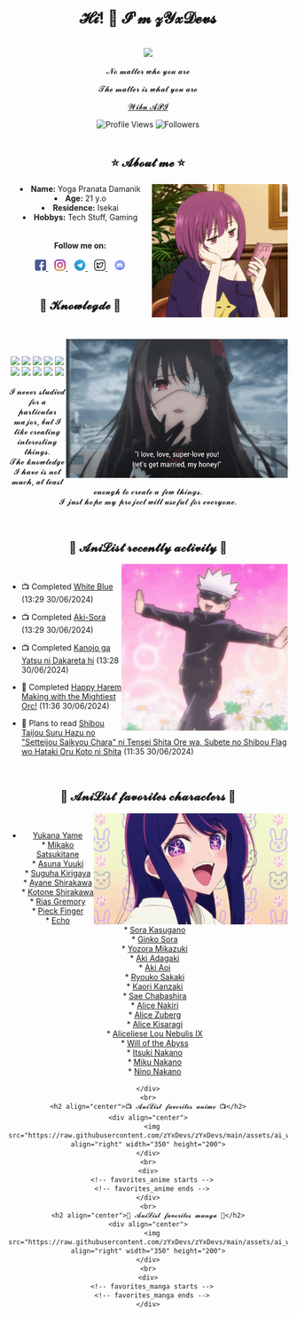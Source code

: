 <body>
  <center>
    <h1 align="center">𝓗𝓲! 👋 𝓘'𝓶 𝔃𝓨𝔁𝓓𝓮𝓿𝓼</h1>
    <br>
    <div align="center">
      <a href="https://github.com/zYxDevs" >
        <img src="https://img.anili.st/user/5393450" width="500"/>
      </a>
      <br>
      <p>𝓝𝓸 𝓶𝓪𝓽𝓽𝓮𝓻 𝔀𝓱𝓸 𝔂𝓸𝓾 𝓪𝓻𝓮</p>
      <p>𝓣𝓱𝓮 𝓶𝓪𝓽𝓽𝓮𝓻 𝓲𝓼 𝔀𝓱𝓪𝓽 𝔂𝓸𝓾 𝓪𝓻𝓮</p>
      <p><a href="https://wibu-api.eu.org/docs">𝓦𝓲𝓫𝓾 𝓐𝓟𝓘</a><p>
    </div>
    <div align="center">
      <img src="https://komarev.com/ghpvc/?username=zYxDevs&color=blue&style=flat&label=Profile+Views" alt="Profile Views"/>
      <img src="https://img.shields.io/github/followers/zYxDevs?label=Followers" style="float:left, margin-right:10px" alt="Followers"/>
    </div>
    <br>
    <div>
      <h2 align="center">⭐ 𝓐𝓫𝓸𝓾𝓽 𝓶𝓮 ⭐</h2>
      <div align="center">
        <img src="https://raw.githubusercontent.com/zYxDevs/zYxDevs/main/assets/shion_yozakura.gif" height="240" align="right">
      </div>
      <li><b>Name:</b> Yoga Pranata Damanik</li>
      <li><b>Age:</b> 21 y.o</li>
      <li><b>Residence:</b> Isekai</li>
      <li><b>Hobbys:</b> Tech Stuff, Gaming</li>
      <br><br>
      <b>Follow me on:</b><br><br>
      <a href="https://fb.me/yoga.xvip">
        <img src="https://raw.githubusercontent.com/CyberID-Ltd/zYxDevs-Profile-Requirements/main/174848.svg" alt="facebook" width="20" height="20"/>
      </a>&nbsp;&nbsp;
      <a href="https://instagram.com/itzme.yoga.id">
        <img src="https://raw.githubusercontent.com/CyberID-Ltd/zYxDevs-Profile-Requirements/main/174855.svg" alt="instagram" width="20" height="20">
      </a>&nbsp;&nbsp;
      <a href="https://t.me/Yoga_CIC">
        <img src="https://raw.githubusercontent.com/CyberID-Ltd/zYxDevs-Profile-Requirements/main/Telegram_logo.svg" alt="telegram" width="20" height="20"/>
      </a>&nbsp;&nbsp;
      <a href="https://twitter.com/AccountYoga">
        <img src="https://raw.githubusercontent.com/CyberID-Ltd/zYxDevs-Profile-Requirements/main/466963.png" alt="twitter" width="20" height="20"/>
      </a>&nbsp;&nbsp;
      <a href="https://discordapp.com/users/659718688219332639">
        <img src="https://raw.githubusercontent.com/CyberID-Ltd/zYxDevs-Profile-Requirements/main/discord_101785.svg" width="20.7" height="20.7" alt="discord"/>
      </a>
    </div>
    <br>
    <div>
      <h2 align="center">📇 𝓚𝓷𝓸𝔀𝓵𝓮𝓰𝓭𝓮 📇</h2>
      <br>
      <p>
      <div align="center">
        <img src="https://raw.githubusercontent.com/zYxDevs/zYxDevs/main/assets/kurumi_daisuki.gif" align="right" height="250" width="400"/>
      </div>
    </div>
    <div>
      <br>
      <p align="center">
        <img src="https://img.shields.io/badge/python%20-%23323330.svg?&style=for-the-badge&logo=python"/>
        <img src="https://img.shields.io/badge/oracle%20-%23323330.svg?&style=for-the-badge&logo=oracle"/>
        <img src="https://img.shields.io/badge/vercel%20-%23323330.svg?&style=for-the-badge&logo=vercel"/>
        <img src="https://img.shields.io/badge/node.js%20-%23323330.svg?&style=for-the-badge&logo=node.js"/>
        <img src="https://img.shields.io/badge/javascript%20-%23323330.svg?&style=for-the-badge&logo=javascript"/>
        <img src="https://img.shields.io/badge/postgresql%20-%23323330.svg?&style=for-the-badge&logo=postgresql"/>
        <img src="https://img.shields.io/badge/mongodb%20-%23323330.svg?&style=for-the-badge&logo=mongodb"/>
        <img src="https://img.shields.io/badge/git%20-%23323330.svg?&style=for-the-badge&logo=git"/>
        <img src="https://img.shields.io/badge/ubuntu%20-%23323330.svg?&style=for-the-badge&logo=ubuntu"/>
        <img src="https://img.shields.io/badge/windows%20-%23323330.svg?&style=for-the-badge&logo=windows"/><br><br>
        𝓘 𝓷𝓮𝓿𝓮𝓻 𝓼𝓽𝓾𝓭𝓲𝓮𝓭 𝓯𝓸𝓻 𝓪 𝓹𝓪𝓻𝓽𝓲𝓬𝓾𝓵𝓪𝓻 𝓶𝓪𝓳𝓸𝓻, 𝓫𝓾𝓽 𝓘 𝓵𝓲𝓴𝓮 𝓬𝓻𝓮𝓪𝓽𝓲𝓷𝓰 𝓲𝓷𝓽𝓮𝓻𝓮𝓼𝓽𝓲𝓷𝓰 𝓽𝓱𝓲𝓷𝓰𝓼.<br>
        𝓣𝓱𝓮 𝓴𝓷𝓸𝔀𝓵𝓮𝓭𝓰𝓮 𝓘 𝓱𝓪𝓿𝓮 𝓲𝓼 𝓷𝓸𝓽 𝓶𝓾𝓬𝓱, 𝓪𝓽 𝓵𝓮𝓪𝓼𝓽 𝓮𝓷𝓸𝓾𝓰𝓱 𝓽𝓸 𝓬𝓻𝓮𝓪𝓽𝓮 𝓪 𝓯𝓮𝔀 𝓽𝓱𝓲𝓷𝓰𝓼.<br>
        𝓘 𝓳𝓾𝓼𝓽 𝓱𝓸𝓹𝓮 𝓶𝔂 𝓹𝓻𝓸𝓳𝓮𝓬𝓽 𝔀𝓲𝓵𝓵 𝓾𝓼𝓮𝓯𝓾𝓵 𝓯𝓸𝓻 𝓮𝓿𝓮𝓻𝔂𝓸𝓷𝓮.
      </p>
    </div>
    <br>
    <h2 align="center">📝 𝓐𝓷𝓲𝓛𝓲𝓼𝓽 𝓻𝓮𝓬𝓮𝓷𝓽𝓵𝔂 𝓪𝓬𝓽𝓲𝓿𝓲𝓽𝔂 📝</h2>
    <div align="center">
      <img src="https://raw.githubusercontent.com/zYxDevs/zYxDevs/main/assets/gojou_satoru.gif" align="right" width="300" height="300"/>
    </div>
    <br>
    <div align="left">
      <!-- ANILIST_ACTIVITY:start -->

-   📺 Completed <a href='https://anilist.co/anime/123383'>White Blue</a> (13:29 30/06/2024)<br>
-   📺 Completed <a href='https://anilist.co/anime/6987'>Aki-Sora</a> (13:29 30/06/2024)<br>
-   📺 Completed <a href='https://anilist.co/anime/119254'>Kanojo ga Yatsu ni Dakareta hi</a> (13:28 30/06/2024)<br>
-   📖 Completed <a href='https://anilist.co/manga/116809'>Happy Harem Making with the Mightiest Orc!</a> (11:36 30/06/2024)<br>
-   📖 Plans to read <a href='https://anilist.co/manga/164895'>Shibou Taijou Suru Hazu no "Setteijou Saikyou Chara" ni Tensei Shita Ore wa, Subete no Shibou Flag wo Hataki Oru Koto ni Shita</a> (11:35 30/06/2024)<br>

      <!-- ANILIST_ACTIVITY:end -->
    </div>
    <br>
    <h2 align="center">💖 𝓐𝓷𝓲𝓛𝓲𝓼𝓽 𝓯𝓪𝓿𝓸𝓻𝓲𝓽𝓮𝓼 𝓬𝓱𝓪𝓻𝓪𝓬𝓽𝓮𝓻𝓼 💖</h2>
    <div align="center">
      <img src="https://raw.githubusercontent.com/zYxDevs/zYxDevs/main/assets/ai_wink.gif" align="right" width="350" height="200">
    </div>
    <br>
    <div>
      <!-- favorites_characters starts -->
* <a href='https://anilist.co/character/121830'>Yukana Yame</a><br>* <a href='https://anilist.co/character/23495'>Mikako Satsukitane</a><br>* <a href='https://anilist.co/character/36828'>Asuna Yuuki</a><br>* <a href='https://anilist.co/character/36831'>Suguha Kirigaya</a><br>* <a href='https://anilist.co/character/151895'>Ayane Shirakawa</a><br>* <a href='https://anilist.co/character/151896'>Kotone Shirakawa</a><br>* <a href='https://anilist.co/character/50389'>Rias Gremory</a><br>* <a href='https://anilist.co/character/125603'>Pieck Finger</a><br>* <a href='https://anilist.co/character/20843'>Echo</a><br>* <a href='https://anilist.co/character/33221'>Sora Kasugano</a><br>* <a href='https://anilist.co/character/120674'>Ginko Sora</a><br>* <a href='https://anilist.co/character/37513'>Yozora Mikazuki</a><br>* <a href='https://anilist.co/character/76364'>Aki Adagaki</a><br>* <a href='https://anilist.co/character/25294'>Aki Aoi</a><br>* <a href='https://anilist.co/character/85727'>Ryouko Sakaki</a><br>* <a href='https://anilist.co/character/13916'>Kaori Kanzaki</a><br>* <a href='https://anilist.co/character/123217'>Sae Chabashira</a><br>* <a href='https://anilist.co/character/88956'>Alice Nakiri</a><br>* <a href='https://anilist.co/character/75450'>Alice Zuberg</a><br>* <a href='https://anilist.co/character/155191'>Alice Kisaragi</a><br>* <a href='https://anilist.co/character/170214'>Aliceliese Lou Nebulis IX</a><br>* <a href='https://anilist.co/character/21420'>Will of the Abyss</a><br>* <a href='https://anilist.co/character/126375'>Itsuki Nakano</a><br>* <a href='https://anilist.co/character/126373'>Miku Nakano</a><br>* <a href='https://anilist.co/character/126372'>Nino Nakano</a>
<!-- favorites_characters ends -->
    </div>
    <br>
    <h2 align="center">📺 𝓐𝓷𝓲𝓛𝓲𝓼𝓽 𝓯𝓪𝓿𝓸𝓻𝓲𝓽𝓮𝓼 𝓪𝓷𝓲𝓶𝓮 📺</h2>
    <div align="center">
      <img src="https://raw.githubusercontent.com/zYxDevs/zYxDevs/main/assets/ai_wink.gif" align="right" width="350" height="200">
    </div>
    <br>
    <div>
      <!-- favorites_anime starts -->
      <!-- favorites_anime ends -->
    </div>
    <br>
    <h2 align="center">📖 𝓐𝓷𝓲𝓛𝓲𝓼𝓽 𝓯𝓪𝓿𝓸𝓻𝓲𝓽𝓮𝓼 𝓶𝓪𝓷𝓰𝓪 📖</h2>
    <div align="center">
      <img src="https://raw.githubusercontent.com/zYxDevs/zYxDevs/main/assets/ai_wink.gif" align="right" width="350" height="200">
    </div>
    <br>
    <div>
      <!-- favorites_manga starts -->
      <!-- favorites_manga ends -->
    </div>
  </center>
</body>
